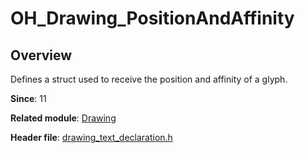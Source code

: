 # OH_Drawing_PositionAndAffinity

## Overview

Defines a struct used to receive the position and affinity of a glyph.

**Since**: 11

**Related module**: [Drawing](capi-drawing.md)

**Header file**: [drawing_text_declaration.h](capi-drawing-text-declaration-h.md)
